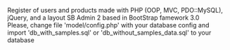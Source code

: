 Register of users and products made with PHP (OOP, MVC, PDO::MySQL), jQuery, and a layout SB Admin 2 based in BootStrap famework 3.0<br />
Please, change file 'model/config.php' with your database config and import 'db_with_samples.sql' or 'db_without_samples_data.sql' to your database
